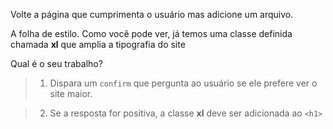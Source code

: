 Volte a página que cumprimenta o usuário mas adicione um arquivo.

A folha de estilo. Como você pode ver, já temos uma classe definida chamada **xl** que amplia a tipografia do site

Qual é o seu trabalho?

> 1. Dispara um `confirm` que pergunta ao usuário se ele prefere ver o site maior.

> 2. Se a resposta for positiva, a classe **xl** deve ser adicionada ao `<h1>`